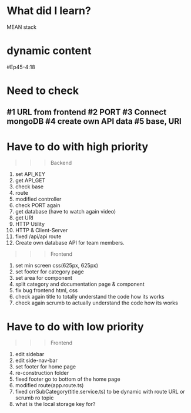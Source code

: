 # What did I learn?
  MEAN stack
# dynamic content
  #Ep45-4:18
# Need to check
#1 URL from frontend
#2 PORT
#3 Connect mongoDB
#4 create own API data
#5 base, URI
---
# Have to do with high priority
>>> Backend
1. set API_KEY
2. get API_GET
3. check base
4. route
5. modified controller
6. check PORT again
7. get database (have to watch again video)
8. get URI
9. HTTP Utility
10. HTTP & Client-Server
11. fixed /api/api route
12. Create own database API for team members.
>>> Frontend
1. set min screen css(625px, 625px)
2. set footer for category page
3. set area for component
4. split category and documentation page & component
5. fix bug frontend html, css
6. check again title to totally understand the code how its works
7. check again scrumb to actually understand the code how its works
# Have to do with low priority
>>> Frontend
1. edit sidebar
2. edit side-nav-bar
3. set footer for home page
4. re-construction folder
5. fixed footer go to bottom of the home page
6. modified route(app.route.ts)
7. fixed crrSubCategory(title.service.ts) to be dynamic with route URL or scrumb ro topic
8. what is the local storage key for?

